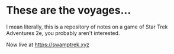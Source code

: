 # These are the voyages...

I mean literally, this is a repository of notes on a game of Star Trek Adventures 2e, you probably aren't interested.

Now live at https://swamptrek.xyz